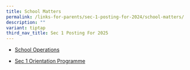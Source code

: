 ```yaml
---
title: School Matters
permalink: /links-for-parents/sec-1-posting-for-2024/school-matters/
description: ""
variant: tiptap
third_nav_title: Sec 1 Posting For 2025
---
```

<ul data-tight="true" class="tight">
<li>
<p><a href="/sec-1-intake/school-matters/school-operations/" rel="noopener noreferrer nofollow" target="_blank">School Operations</a>
</p>
</li>
<li>
<p><a href="/sec-1-intake/school-matters/sec-1-orientation-programme/" rel="noopener noreferrer nofollow" target="_blank">Sec 1 Orientation Programme</a>
</p>
</li>
</ul>
<p></p>